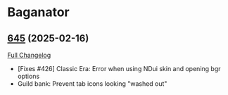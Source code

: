 # Baganator

## [645](https://github.com/Baganator/Baganator/tree/645) (2025-02-16)
[Full Changelog](https://github.com/Baganator/Baganator/compare/644...645) 

- [Fixes #426] Classic Era: Error when using NDui skin and opening bgr options  
- Guild bank: Prevent tab icons looking "washed out"  
